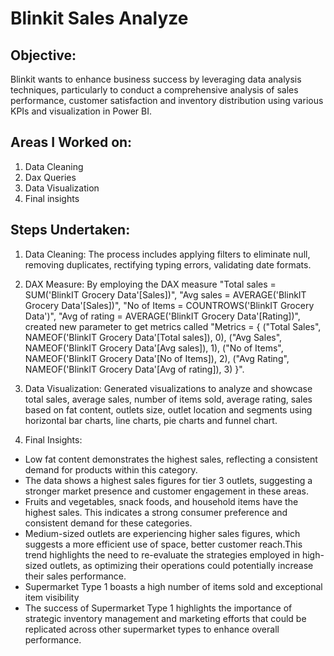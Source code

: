# Blinkit Sales Analyze
## Objective:
Blinkit wants to enhance business success by leveraging data analysis techniques, particularly to conduct a comprehensive  analysis of sales performance, customer satisfaction and  inventory distribution using  various KPIs and
visualization in Power BI.
## Areas I Worked on:
1) Data Cleaning
2) Dax Queries
3) Data Visualization
4) Final insights

## Steps Undertaken:
1) Data Cleaning:
        The process includes applying filters to eliminate null, removing duplicates, rectifying typing errors, validating date formats.
2) DAX Measure:
        By employing the DAX measure "Total sales = SUM('BlinkIT Grocery Data'[Sales])", "Avg sales = AVERAGE('BlinkIT Grocery Data'[Sales])", "No of Items = COUNTROWS('BlinkIT Grocery Data')", "Avg of rating = AVERAGE('BlinkIT Grocery Data'[Rating])",
 created new parameter to get metrics called "Metrics = {
    ("Total Sales", NAMEOF('BlinkIT Grocery Data'[Total sales]), 0),
    ("Avg Sales", NAMEOF('BlinkIT Grocery Data'[Avg sales]), 1),
    ("No of Items", NAMEOF('BlinkIT Grocery Data'[No of Items]), 2),
    ("Avg Rating", NAMEOF('BlinkIT Grocery Data'[Avg of rating]), 3)
     }".

3) Data Visualization:
        Generated visualizations to analyze and showcase total sales, average sales, number of items sold, average rating, sales based on fat content, outlets size, outlet location and segments using horizontal bar charts, line charts, pie charts and funnel chart.

4) Final Insights:
* Low fat content demonstrates the highest sales, reflecting a consistent demand for products within this category.
* The data shows a highest sales figures for tier 3 outlets, suggesting a stronger market presence and customer engagement in these areas. 
*   Fruits and vegetables, snack foods, and household items have the highest sales. This indicates a strong consumer preference and consistent demand for these categories.
*  Medium-sized outlets are experiencing higher sales figures, which suggests a more efficient use of space, better customer reach.This trend highlights the need to re-evaluate the strategies employed in high-sized outlets, as optimizing their operations could potentially increase their sales performance.
* Supermarket Type 1 boasts a high number of items sold and exceptional item visibility
* The success of Supermarket Type 1 highlights the importance of strategic inventory management and marketing efforts that could be replicated across other supermarket types to enhance overall performance.

